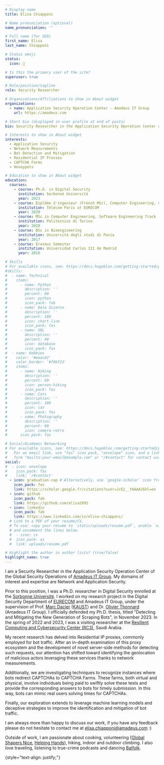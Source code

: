 ```yaml
---
# Display name
title: Elisa Chiapponi

# Name pronunciation (optional)
name_pronunciation: ''

# Full name (for SEO)
first_name: Elisa
last_name: Chiapponi

# Status emoji
status:
  icon: 🤗 

# Is this the primary user of the site?
superuser: true

# Role/position/tagline
role: Security Researcher 

# Organizations/Affiliations to show in About widget
organizations:
  - name: Application Security Operation Center - Amadeus IT Group
    url: https://amadeus.com

# Short bio (displayed in user profile at end of posts)
bio: Security Researcher in the Application Security Operation Center at Amadeus

# Interests to show in About widget
interests:
  - Application Security
  - Network Measurements
  - Bot Detection and Mitigation
  - Residential IP Proxies 
  - CAPTCHA Farms
  - Honeypots

# Education to show in About widget
education:
  courses:
    - course: Ph.D. in Digital Security
      institution: Sorbonné Université
      year: 2023
    - course: Diplôme d'ingenieur (French MSc), Computer Engineering, Communication System Security Track
      institution: Télécom Paris at EURECOM
      year: 2020
    - course: MSc in Computer Engineering, Software Engineering Track
      institution: Politecnico di Torino
      year: 2020
    - course: BSc in Bioengineering
      institution: Universitá degli studi di Pavia
      year: 2017
    - course: Erasmus Semester
      institution: Universidad Carlos III de Madrid
      year: 2016

# Skills
# For available icons, see: https://docs.hugoblox.com/getting-started/page-builder/#icons
#skills:
#  - name: Technical
#    items:
#      - name: Python
#        description: ''
#        percent: 80
#        icon: python
#        icon_pack: fab
#      - name: Data Science
#        description: ''
#        percent: 100
#        icon: chart-line
#        icon_pack: fas
#      - name: SQL
#        description: ''
#        percent: 40
#        icon: database
#        icon_pack: fas
#  - name: Hobbies
#    color: '#eeac02'
#    color_border: '#f0bf23'
#    items:
#      - name: Hiking
#        description: ''
#        percent: 60
#        icon: person-hiking
#        icon_pack: fas
#      - name: Cats
#        description: ''
#        percent: 100
#        icon: cat
#        icon_pack: fas
#      - name: Photography
#        description: ''
#        percent: 80
#        icon: camera-retro
#      icon_pack: fas

# Social/Academic Networking
# For available icons, see: https://docs.hugoblox.com/getting-started/page-builder/#icons
#   For an email link, use "fas" icon pack, "envelope" icon, and a link in the
#   form "mailto:your-email@example.com" or "/#contact" for contact widget.
social:
#  - icon: envelope
#    icon_pack: fas
#    link: '/#contact'
  - icon: graduation-cap # Alternatively, use `google-scholar` icon from `ai` icon pack
    icon_pack: fas
    link: https://scholar.google.fr/citations?user=JcE2__YAAAAJ&hl=en
  - icon: github
    icon_pack: fab
    link: https://github.com/elisa2995
  - icon: linkedin
    icon_pack: fab
    link: https://www.linkedin.com/in/elisa-chiapponi/
  # Link to a PDF of your resume/CV.
  # To use: copy your resume to `static/uploads/resume.pdf`, enable `ai` icons in `params.yaml`,
  # and uncomment the lines below.
  #  - icon: cv
  #  icon_pack: ai
  #  link: uploads/resume.pdf

# Highlight the author in author lists? (true/false)
highlight_name: true
---
```


I am a Security Researcher in the Application Security Operation Center of the Global Security Operations of [Amadeus IT Group](https://amadeus.com/en). My domains of interest and expertise are Network and Application Security. 

Prior to this position, I was a Ph.D. researcher in Digital Security enrolled at the [Sorbonne Université](https://www.sorbonne-universite.fr/). I worked on my research project in the Digital Security Department of [EURECOM](https://www.eurecom.fr/) and Amadeus IT Group, under the supervision of Prof. [Marc Dacier](https://cemse.kaust.edu.sa/people/person/marc-dacier) ([KAUST](https://www.kaust.edu.sa/en/)) and Dr. [Olivier Thonnard](https://scholar.google.fr/citations?user=PGRHX2wAAAAJ&hl=fr) (Amadeus IT Group).  I officially defended my Ph.D. thesis, titled "Detecting and Mitigating the New Generation of Scraping Bots", in November 2023. In the spring of 2022 and 2023, I was a visiting researcher at the [Resilient Computing and Cybersecurity Center (RC3)](https://cemse.kaust.edu.sa/rc3), Saudi Arabia.

My recent research has delved into Residential IP proxies, commonly employed for bot traffic. After an in-depth examination of this proxy ecosystem and the development of novel server-side methods for detecting such requests, our attention has shifted toward identifying the geolocation of malicious actors leveraging these services thanks to network measurements.


Additionally, we are investigating techniques to recognize instances where bots redirect CAPTCHAs to CAPTCHA Farms. These farms, both virtual and physical, involve individuals being paid to swiftly solve these tests and provide the corresponding answers to bots for timely submission. In this way, bots can mimic real users solving times for CAPTCHAs.


Finally, our exploration extends to leverage machine learning models and deceptive strategies to improve the identification and mitigation of bot traffic.

I am always more than happy to discuss our work, if you have any feedback please do not hesitate to contact me at elisa.chiapponi@amadeus.com :)

Outside of work, I am passionate about cooking, volunteering ([Global Shapers Nice](https://www.globalshapers.org/hubs/nice-hub/), [Helping Hands](https://www.helpinghands-sophia.org/)), hiking, indoor and outdoor climbing.
I also love traveling, listening to true-crime podcasts and dancing [Balfolk](https://www.instagram.com/folkazur/).

{style="text-align: justify;"}
